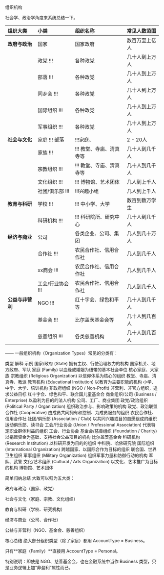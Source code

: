 


组织机构  

社会学、政治学角度来系统总结一下。



| 组织大类         | 小类          | 组织名称           | 常见人数范围     |
|:----------------|:------------|:---------------|:----------------|
| **政府与政治**   | 国家          | 国家政府           | 数百万至上亿人   |
|                 | 政党    !!!   | 各种政党           | 几十人到上万人   |
|                 | 部落    !!!   | 各种政党           | 几十人到上万人   |
|                 | 同乡会    !!!  | 各种政党           | 几十人到上万人   |
|                 | 国际组织    !!! | 各种政党           | 几十人到上万人   |
|                 | 军事组织    !!! | 各种政党           | 几十人到上万人   |
| **社会与文化**   | 家庭    !!!   部落 | !!!家庭、         | 2 - 20人         |
|                 | 家族 !!!       | !!! 教堂、寺庙、清真寺等 | 几十人到几千人   |
|                 | 宗教组织 !!!       | !!! 教堂、寺庙、清真寺等 | 几十人到几千人   |
|                 | 文化组织 !!!       | !!! 博物馆、艺术团体   | 几人到上千人     |
|                 |社团/俱乐部 !!!       | !!!兴趣小组        | 几人到上千人     |
| **教育与科研**   | 学校  !!!        | !!! 中小学、大学     | 数百到数万学生   |
|                 | 科研机构 !!!       | !!! 科研院所、研究中心  | 几十人到几千人   |
| **经济与商业**   | 公司             | 各类企业、公司、集团     | 几人到几十万人   |
|                 | 合作社 !!!        | 农民合作社、信用合作社    | 几人到几千人     |
|                 | xx商会 !!!        | 农民合作社、信用合作社    | 几人到几千人     |
|                 |工会/行业协会 !!!        | 农民合作社、信用合作社    | 几人到几千人     |
| **公益与非营利** | NGO     !!!    | 红十字会、绿色和平等     | 几十人到几千人   |
|                 | 基金会  !!!       | 比尔盖茨基金会等       | 几十人到几百人   |
|                 | 慈善组织   !!!     | 各类慈善机构         | 几十人到几百人   |





——
一般组织机构（Organization Types）常见的分类有：


类型	解释	示例
国家/政府 (State)	拥有主权、行使治理权力的机构	国家机关、地方政府、军队
家庭 (Family)	以血缘或婚姻为纽带的基本社会单位	核心家庭、大家族
宗教组织 (Religious Organization)	以信仰体系为核心的组织	教堂、寺庙、清真寺、教派
教育机构 (Educational Institution)	以教育为主要职能的机构	小学、中学、大学、培训机构
非政府组织 (NGO / Non-Profit)	非营利、非官方组织，追求公益目标	红十字会、绿色和平、联合国儿童基金会
商业组织/公司 (Business / Enterprise)	以盈利为目的的法人机构	公司、工厂、商业集团
政党/政治组织 (Political Party / Organization)	组织政治参与、影响政策的机构	政党、政治联盟
合作社 (Cooperative)	由成员共同拥有和控制、为成员服务的组织	农民合作社、信用合作社
社团/俱乐部 (Association / Club)	以共同兴趣或目的自愿组成的组织	运动俱乐部、读书会
工会/行业协会 (Union / Professional Association)	代表特定职业群体利益的组织	工会、行业协会
基金会/慈善组织 (Foundation / Charity)	以捐赠资金为基础、支持社会公益项目的机构	比尔盖茨基金会
科研机构 (Research Institution)	以科研开发为目的的组织	中科院、哈佛研究院
国际组织 (International Organization)	跨越国家、以国际合作为目标的组织	联合国、世界卫生组织
军事组织 (Military Organization)	组织军事力量和防御行动的机构	军队、武警
文化/艺术组织 (Cultural / Arts Organization)	以文化、艺术推广为目标的机构	博物馆、艺术团体


简单归纳总结
大致可以归为五大类：

政府与政治（国家、政党）

社会与文化（家庭、宗教、文化组织）

教育与科研（学校、研究机构）

经济与商业（公司、合作社）

公益与非营利（NGO、基金会、慈善组织）


核心总结
绝大部分组织类型（除了家庭）都用 AccountType = Business。

只有**家庭（Family）**直接用 AccountType = Personal。

特别说明：即使是 NGO、慈善基金会，也在金融系统中当作 Business 类型，只是业务逻辑上加“非盈利”属性而已。


